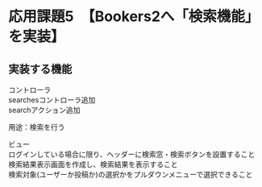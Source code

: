 # 応用課題5　【Bookers2へ「検索機能」を実装】  
## 実装する機能
コントローラ  
searchesコントローラ追加  
searchアクション追加  
  
用途：検索を行う  
  
ビュー  
ログインしている場合に限り、ヘッダーに検索窓・検索ボタンを設置すること  
検索結果表示画面を作成し、検索結果を表示すること  
検索対象(ユーザーか投稿か)の選択かをプルダウンメニューで選択できること
